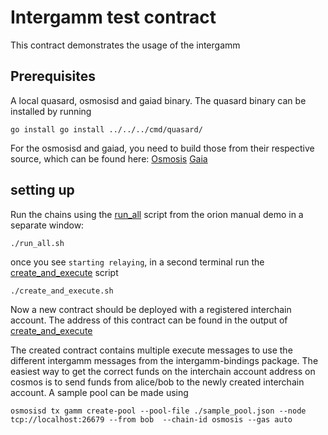 # Intergamm test contract
This contract demonstrates the usage of the intergamm

## Prerequisites
A local quasard, osmosisd and gaiad binary.
The quasard binary can be installed by running
```
go install go install ../../../cmd/quasard/
```

For the osmosisd and gaiad, you need to build those from their respective source, which can be found here:
[Osmosis](https://github.com/osmosis-labs/osmosis)
[Gaia](https://github.com/cosmos/gaia)

## setting up
Run the chains using the [run_all](../../../demos/orion-manual-demo/run_all.sh) script from the orion manual demo in a separate window:
```
./run_all.sh
```

once you see `starting relaying`, in a second terminal run the [create_and_execute](../../../demos/orion-manual-demo/create_and_execute_contract.sh) script

```
./create_and_execute.sh
```

Now a new contract should be deployed with a registered interchain account. The address of this contract can be found in the output of [create_and_execute](../../../demos/orion-manual-demo/create_and_execute_contract.sh)

The created contract contains multiple execute messages to use the different intergamm messages from the intergamm-bindings package. The easiest way to get the correct funds on the interchain account address on cosmos is to send funds from alice/bob to the newly created interchain account.
A sample pool can be made using
```
osmosisd tx gamm create-pool --pool-file ./sample_pool.json --node tcp://localhost:26679 --from bob  --chain-id osmosis --gas auto
```
